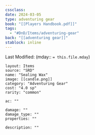 ```yaml
---
cssclass: 
date: 2024-03-05
type: adventuring gear
book: "[[Players Handbook.pdf]]"
tags:
  - "#DnD/Items/adventuring-gear"
back: "[[adventuring gear]]"
stablock: inline
---
```

Last Modified: (mday:: `= this.file.mday`)


```statblock
layout: Items
source: "SRD"
name: "Sealing Wax"
image: [[candle.png]]
category: "Adventuring Gear"
cost: "4.0 sp"
rarity: "common"

ac: ""

damage: ""
damage_type: ""
properties: ""

description: ""
```
